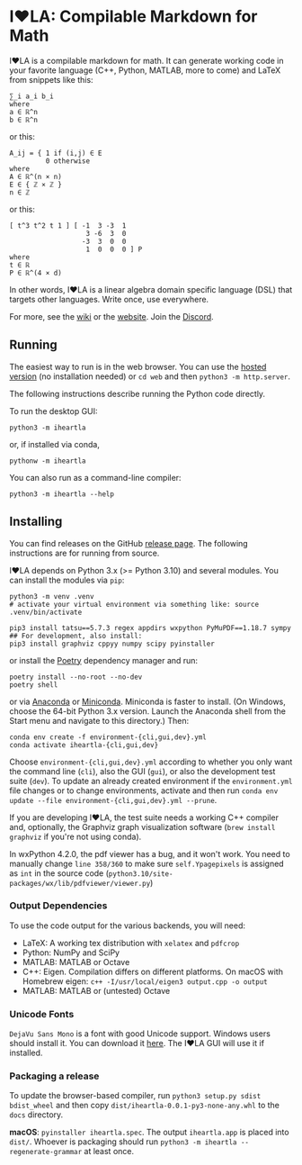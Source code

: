 # I❤️LA: Compilable Markdown for Math

I❤️LA is a compilable markdown for math. It can generate working code in your favorite language (C++, Python, MATLAB, more to come) and LaTeX from snippets like this:

```
∑_i a_i b_i
where
a ∈ ℝ^n
b ∈ ℝ^n
```

or this:

```
A_ij = { 1 if (i,j) ∈ E
         0 otherwise
where
A ∈ ℝ^(n × n)
E ∈ { ℤ × ℤ }
n ∈ ℤ
```

or this:

```
[ t^3 t^2 t 1 ] [ -1  3 -3  1
                   3 -6  3  0
                  -3  3  0  0
                   1  0  0  0 ] P
where
t ∈ ℝ
P ∈ ℝ^(4 × d)
```

In other words, I❤️LA is a linear algebra domain specific language (DSL) that targets other languages. Write once, use everywhere.

For more, see the [wiki](https://github.com/pressureless/linear_algebra/wiki) or the [website](https://iheartla.github.io/). Join the [Discord](https://discord.gg/JvfYb6BXqJ).

## Running

The easiest way to run is in the web browser. You can use the [hosted version](https://iheartla.github.io/iheartla/) (no installation needed) or `cd web` and then `python3 -m http.server`.

The following instructions describe running the Python code directly.

To run the desktop GUI:

    python3 -m iheartla

or, if installed via conda,

    pythonw -m iheartla

You can also run as a command-line compiler:

    python3 -m iheartla --help

## Installing

You can find releases on the GitHub [release page](https://github.com/iheartla/iheartla/releases). The following instructions are for running from source.

I❤️LA depends on Python 3.x (>= Python 3.10) and several modules. You can install the modules via `pip`:

    python3 -m venv .venv
    # activate your virtual environment via something like: source .venv/bin/activate
    
    pip3 install tatsu==5.7.3 regex appdirs wxpython PyMuPDF==1.18.7 sympy
    ## For development, also install:
    pip3 install graphviz cppyy numpy scipy pyinstaller

or install the [Poetry](https://python-poetry.org/) dependency manager and run:

    poetry install --no-root --no-dev
    poetry shell

or via [Anaconda](https://www.anaconda.com/products/individual) or [Miniconda](https://docs.conda.io/en/latest/miniconda.html).
Miniconda is faster to install. (On Windows, choose the 64-bit Python 3.x version. Launch the Anaconda shell from the Start menu and navigate to this directory.)
Then:

    conda env create -f environment-{cli,gui,dev}.yml
    conda activate iheartla-{cli,gui,dev}

Choose `environment-{cli,gui,dev}.yml` according to whether you only want the command line (`cli`), also the GUI (`gui`), or also the development test suite (`dev`).
To update an already created environment if the `environment.yml` file changes or to change environments, activate and then run `conda env update --file environment-{cli,gui,dev}.yml --prune`.

If you are developing I❤️LA, the test suite needs a working C++ compiler and, optionally, the Graphviz graph visualization software (`brew install graphviz` if you're not using conda).

In wxPython 4.2.0, the pdf viewer has a bug, and it won't work. You need to manually change `line 358/360` to make sure `self.Ypagepixels` is assigned as `int` in the source code (`python3.10/site-packages/wx/lib/pdfviewer/viewer.py`)
### Output Dependencies

To use the code output for the various backends, you will need:

* LaTeX: A working tex distribution with `xelatex` and `pdfcrop`
* Python: NumPy and SciPy
* MATLAB: MATLAB or Octave
* C++: Eigen. Compilation differs on different platforms. On macOS with Homebrew eigen: `c++ -I/usr/local/eigen3 output.cpp -o output`
* MATLAB: MATLAB or (untested) Octave

### Unicode Fonts

`DejaVu Sans Mono` is a font with good Unicode support. Windows users should install it. You can download it [here](https://dejavu-fonts.github.io/Download.html). The I❤️LA GUI will use it if installed.

### Packaging a release

To update the browser-based compiler, run `python3 setup.py sdist bdist_wheel` and then copy `dist/iheartla-0.0.1-py3-none-any.whl` to the `docs` directory.

**macOS**: `pyinstaller iheartla.spec`. The output `iheartla.app` is placed into `dist/`. Whoever is packaging should run `python3 -m iheartla --regenerate-grammar` at least once.
